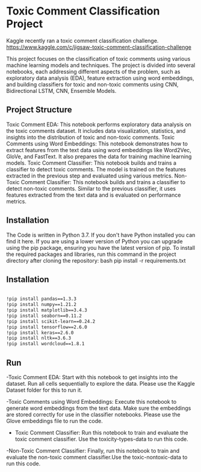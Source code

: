 
# Toxic Comment Classification Project
Kaggle recently ran a toxic comment classification challenge. https://www.kaggle.com/c/jigsaw-toxic-comment-classification-challenge

This project focuses on the classification of toxic comments using various machine learning models and techniques. The project is divided into several notebooks, each addressing different aspects of the problem, such as exploratory data analysis (EDA), feature extraction using word embeddings, and building classifiers for toxic and non-toxic comments using CNN, Bidirectional LSTM, CNN, Ensemble Models.

## Project Structure
Toxic Comment EDA: This notebook performs exploratory data analysis on the toxic comments dataset. It includes data visualization, statistics, and insights into the distribution of toxic and non-toxic comments. Toxic Comments using Word Embeddings: This notebook demonstrates how to extract features from the text data using word embeddings like Word2Vec, GloVe, and FastText. It also prepares the data for training machine learning models. Toxic Comment Classifier: This notebook builds and trains a classifier to detect toxic comments. The model is trained on the features extracted in the previous step and evaluated using various metrics. Non-Toxic Comment Classifier: This notebook builds and trains a classifier to detect non-toxic comments. Similar to the previous classifier, it uses features extracted from the text data and is evaluated on performance metrics.

## Installation
The Code is written in Python 3.7. If you don't have Python installed you can find it here. If you are using a lower version of Python you can upgrade using the pip package, ensuring you have the latest version of pip. To install the required packages and libraries, run this command in the project directory after cloning the repository: bash pip install -r requirements.txt

## Installation
```bash
 
!pip install pandas==1.3.3
!pip install numpy==1.21.2
!pip install matplotlib==3.4.3
!pip install seaborn==0.11.2
!pip install scikit-learn==0.24.2
!pip install tensorflow==2.6.0
!pip install keras==2.6.0
!pip install nltk==3.6.3
!pip install wordcloud==1.8.1
```

## Run 
-Toxic Comment EDA: Start with this notebook to get insights into the dataset. Run all cells sequentially to explore the data. Please use the Kaggle Dataset folder for this to run it.

-Toxic Comments using Word Embeddings: Execute this notebook to generate word embeddings from the text data. Make sure the embeddings are stored correctly for use in the classifier notebooks. Please use the Glove embeddings file to run the code.

- Toxic Comment Classifier: Run this notebook to train and evaluate the toxic comment classifier. Use the toxicity-types-data to run this code.

-Non-Toxic Comment Classifier: Finally, run this notebook to train and evaluate the non-toxic comment classifier.Use the toxic-nontoxic-data to run this code.



